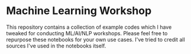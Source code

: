 # Machine Learning  Workshop

This repository contains a collection of example codes which I have tweaked for conducting ML/AI/NLP workshops. Please feel free to repurpose these notebooks for your own use cases. I've tried to credit all sources I've used in the notebooks itself. 


